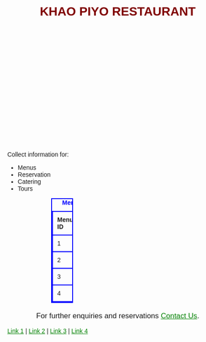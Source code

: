 <html lang="en">
<head>
    <meta charset="UTF-8">
    <meta name="viewport" content="width=device-width, initial-scale=1.0">
    <title>Eat Healthy Live Healthy</title>
    <style>
        body {
            font-family: Arial, sans-serif;
        }
        h1 {
            color: maroon;
            text-align: center; /* Centers the heading */
        }
        h2 img {
            margin-left: 800px; /* Add space between text and image */
            height: 250px; /* Resize the image to be smaller */
            width: auto; /* Maintain aspect ratio */
        }
        table {
            width: 10%;
            border: 2px solid blue;
            border-collapse: collapse;
            margin-left: 100px; /* Adds space to the left of the menu */
        }
        caption {
            color: blue;
            font-weight: bold;
        }
        td {
            border: 2px solid blue;
            padding: 10px;
        }
        a:link {
            color: green;
        }
        a:visited {
            color: red;
        }
        a:active {
            color: blue;
        }
        .contact {
            margin-top: 20px;
            text-align: center; /* Centers the text */
            font-size: larger;
        }
    </style>
</head>
<body>
    <h1>
        KHAO PIYO RESTAURANT
    </h1>
    <h2><img src="./imgg.jpg" alt="Restaurant Image"></h2>
    <p>Collect information for:</p>
    <ul>
        <li>Menus</li>
        <li>Reservation</li>
        <li>Catering</li>
        <li>Tours</li>
    </ul>
    <table>
        <caption>Menus Available are</caption>
        <tr>
            <td><strong>Menu ID</strong></td>
            <td><strong>Cuisine</strong></td>
        </tr>
        <tr>
            <td>1</td>
            <td>INDIAN</td>
        </tr>
        <tr>
            <td>2</td>
            <td>ITALIAN</td>
        </tr>
        <tr>
            <td>3</td>
            <td>CONTINENTAL</td>
        </tr>
        <tr>
            <td>4</td>
            <td>THAI</td>
        </tr>
    </table>
    <div class="contact">
        <p>For further enquiries and reservations <a href="mailto:abc@xyz.com">Contact Us</a>.</p>
    </div>
    <p>
        <a href="one.html">Link 1</a> |
        <a href="two.html">Link 2</a> |
        <a href="three.html">Link 3</a> |
        <a href="four.html">Link 4</a>
    </p>
</body>
</html>
